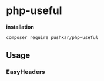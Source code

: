  
 # **php-useful**

 **installation**
 
`composer require pushkar/php-useful`

## Usage 

### EasyHeaders
